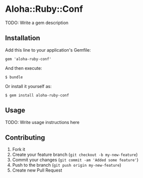 # Aloha::Ruby::Conf

TODO: Write a gem description

## Installation

Add this line to your application's Gemfile:

    gem 'aloha-ruby-conf'

And then execute:

    $ bundle

Or install it yourself as:

    $ gem install aloha-ruby-conf

## Usage

TODO: Write usage instructions here

## Contributing

1. Fork it
2. Create your feature branch (`git checkout -b my-new-feature`)
3. Commit your changes (`git commit -am 'Added some feature'`)
4. Push to the branch (`git push origin my-new-feature`)
5. Create new Pull Request
